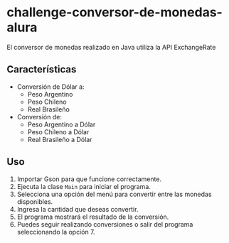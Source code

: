 # challenge-conversor-de-monedas-alura
<p>El conversor de monedas realizado en Java utiliza la API ExchangeRate<p>
 <h2>Características</h2>
    <ul>
        <li>Conversión de Dólar a:
            <ul>
                <li>Peso Argentino</li>
                <li>Peso Chileno</li>
                <li>Real Brasileño</li>
            </ul>
        </li>
        <li>Conversión de:
            <ul>
                <li>Peso Argentino a Dólar</li>
                <li>Peso Chileno a Dólar</li>
                <li>Real Brasileño a Dólar</li>
            </ul>
        </li>
    </ul>
<h2>Uso</h2>
    <ol>
        <li>Importar Gson para que funcione correctamente.</li>
        <li>Ejecuta la clase <code>Main</code> para iniciar el programa.</li>
        <li>Selecciona una opción del menú para convertir entre las monedas disponibles.</li>
        <li>Ingresa la cantidad que deseas convertir.</li>
        <li>El programa mostrará el resultado de la conversión.</li>
        <li>Puedes seguir realizando conversiones o salir del programa seleccionando la opción 7.</li>
    </ol>
